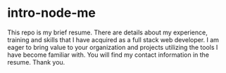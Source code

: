 # intro-node-me
This repo is my brief resume. There are details about my experience, training and skills that I have acquired as a full stack web developer. I am eager to bring value to your organization and projects utilizing the tools I have become familiar with. You will find my contact information in the resume. Thank you. 
